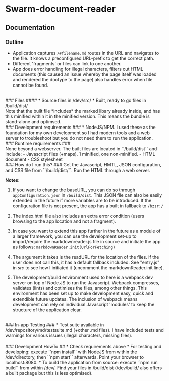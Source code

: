 # Swarm-document-reader

## Documentation

### Outline ###
* Application captures ``/#filename.md`` routes in the URL and navigates to the file. It knows a preconfigured URL-prefix to get the correct path.
* Different 'fragments' or files can link to one another.
* App does error handling for illegal characters, filters out HTML documents (this caused an issue whereby the page itself was loaded and rendered the doctype to the page) also handles error when file cannot be found.

<br />
### Files ####
* Source files in /dev/src/
* Built, ready to go files in /build/dist/

<br />
Note that the built file *includes* the marked libary already inside, and has this minified within it in the minified version. This means the bundle is stand-alone and optimsed.

<br />
### Development requirements ###
* NodeJS/NPM. I used these as the foundation for my own development so I had modern tools and a web server to troubleshoot but you do not need them to run the application.

<br />
### Runtime requirements ###
<br />
None beyond a webserver. The built files are located in ``/build/dist`` and include:
- Javascript files (+maps). 1 minified, one non-minified.
- HTML document
- CSS stylesheet

<br />
### How do I run this? ###
Get the Javascript, HMTL, JSON configuration, and CSS file from ``/build/dist/``. Run the HTML through a web server.
<br />

**Notes**:
<br />

1. If you want to change the baseURL, you can do so through ``appConfiguration.json`` in ``/build/dist``. This JSON file can also be easily extended in the future if more variables are to be introduced. If the configuration file is not present, the app has a built in fallback to ``/bzzr:/``

2. The index.html file also includes an extra error condition (users browsing to the app location and not a fragment).

3. In case you want to extend this app further in the future as a module of a larger framework, you can use the development set-up to import/require the markdownreader.js file in source and initiate the app as follows:  ``markdownReader.init(UrlForFetching)``

4. The argument it takes is the readURL for the location of the files. If the user does not call this, it has a default fallback included. See "entry.js" in *src* to see how I initiated it (uncomment the markdownReader.init line).
5. The development/build environment used to here is a webpack dev server on top of Node.JS to run the Javascript. Webpack compresses, validates (lints) and optimises the files, among other things. This environment has been set up to make development easy, quick and extendible future updates. The inclusion of webpack means development can rely on individual Javascript 'modules' to keep the structure of the application clear.

<br />
### In-app Testing ###
* Test suite available in /dev/repository/md/testsuite.md (+other .md files). I have included tests and warnings for various issues (illegal characters, missing files).

<br />

<br />
### Development HowTo ##
* Check requirements above
* For testing and developing: execute ``npm install`` with NodeJS from within the /dev/directory, then ``npm start`` afterwards. Point your browser to localhost:8080.
* To build the application from source: execute ``npm run build`` from within /dev/. Find your files in /build/dist (/dev/build/ also offers a built package but this is less optimised).